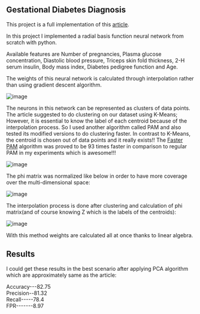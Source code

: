 ## Gestational Diabetes Diagnosis

This project is a full implementation of this [article](https://doi.org/10.1016/j.jocs.2017.07.015).

In this project I implemented a radial basis function neural network from scratch with python. 

Available features are Number of pregnancies, Plasma glucose concentration, Diastolic blood pressure, Triceps skin fold thickness,
2-H serum insulin, Body mass index, Diabetes pedigree function and Age.

The weights of this neural network is calculated through interpolation rather than using gradient descent algorithm.

![image](https://github.com/user-attachments/assets/bff3169b-4961-49f2-8b98-84c12d2aa7b4)


The neurons in this network can be represented as clusters of data points. The article suggested to do clustering on our dataset using K-Means;
However, it is essential to know the label of each centroid because of the interpolation process. So I used another algorithm called PAM and also tested its
modified versions to do clustering faster. In contrast to K-Means, the centroid is chosen out of data points and it really exists!!
The [Faster PAM](https://arxiv.org/abs/1810.05691) algorithm was proved to be 93 times faster in comparison to regular PAM in my experiments which is awesome!!!

![image](https://github.com/user-attachments/assets/b903daaf-7fad-4273-806d-af8136c4069f)


The phi matrix was normalized like below in order to have more coverage over the multi-dimensional space:

![image](https://github.com/user-attachments/assets/e69c2909-b754-46ce-9bad-b82c86b0378a)

The interpolation process is done after clustering and calculation of phi matrix(and of course knowing Z which is the labels of the centroids):

![image](https://github.com/user-attachments/assets/d206a4bb-edde-4604-8240-10c2be0546de)

With this method weights are calculated all at once thanks to linear algebra.

## Results
I could get these results in the best scenario after applying PCA algorithm which are approximately same as the article:

Accuracy---82.75\
Precision--81.32\
Recall-----78.4\
FPR-------8.97
